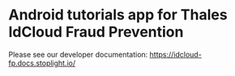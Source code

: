# Android tutorials app for Thales IdCloud Fraud Prevention

Please see our developer documentation: https://idcloud-fp.docs.stoplight.io/
